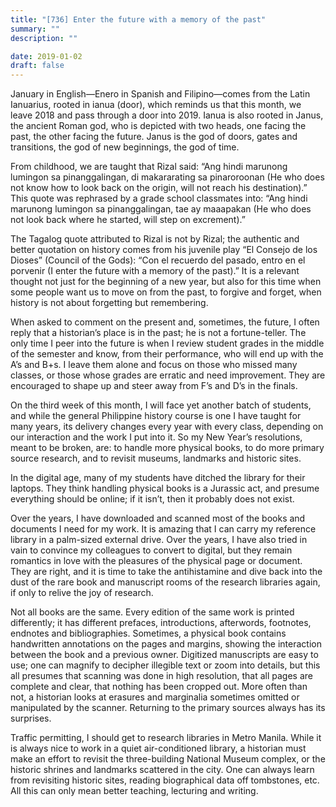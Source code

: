 ```yaml
---
title: "[736] Enter the future with a memory of the past"
summary: ""
description: ""

date: 2019-01-02
draft: false
---
```


January in English—Enero in Spanish and Filipino—comes from the Latin Ianuarius, rooted in ianua (door), which reminds us that this month, we leave 2018 and pass through a door into 2019. Ianua is also rooted in Janus, the ancient Roman god, who is depicted with two heads, one facing the past, the other facing the future. Janus is the god of doors, gates and transitions, the god of new beginnings, the god of time.

From childhood, we are taught that Rizal said: “Ang hindi marunong lumingon sa pinanggalingan, di makararating sa pinaroroonan (He who does not know how to look back on the origin, will not reach his destination).” This quote was rephrased by a grade school classmates into: “Ang hindi marunong lumingon sa pinanggalingan, tae ay maaapakan (He who does not look back where he started, will step on excrement).”

The Tagalog quote attributed to Rizal is not by Rizal; the authentic and better quotation on history comes from his juvenile play “El Consejo de los Dioses” (Council of the Gods): “Con el recuerdo del pasado, entro en el porvenir (I enter the future with a memory of the past).” It is a relevant thought not just for the beginning of a new year, but also for this time when some people want us to move on from the past, to forgive and forget, when history is not about forgetting but remembering.

When asked to comment on the present and, sometimes, the future, I often reply that a historian’s place is in the past; he is not a fortune-teller. The only time I peer into the future is when I review student grades in the middle of the semester and know, from their performance, who will end up with the A’s and B+s. I leave them alone and focus on those who missed many classes, or those whose grades are erratic and need improvement. They are encouraged to shape up and steer away from F’s and D’s in the finals.

On the third week of this month, I will face yet another batch of students, and while the general Philippine history course is one I have taught for many years, its delivery changes every year with every class, depending on our interaction and the work I put into it. So my New Year’s resolutions, meant to be broken, are: to handle more physical books, to do more primary source research, and to revisit museums, landmarks and historic sites.

In the digital age, many of my students have ditched the library for their laptops. They think handling physical books is a Jurassic act, and presume everything should be online; if it isn’t, then it probably does not exist.

Over the years, I have downloaded and scanned most of the books and documents I need for my work. It is amazing that I can carry my reference library in a palm-sized external drive. Over the years, I have also tried in vain to convince my colleagues to convert to digital, but they remain romantics in love with the pleasures of the physical page or document. They are right, and it is time to take the antihistamine and dive back into the dust of the rare book and manuscript rooms of the research libraries again, if only to relive the joy of research.

Not all books are the same. Every edition of the same work is printed differently; it has different prefaces, introductions, afterwords, footnotes, endnotes and bibliographies. Sometimes, a physical book contains handwritten annotations on the pages and margins, showing the interaction between the book and a previous owner. Digitized manuscripts are easy to use; one can magnify to decipher illegible text or zoom into details, but this all presumes that scanning was done in high resolution, that all pages are complete and clear, that nothing has been cropped out. More often than not, a historian looks at erasures and marginalia sometimes omitted or manipulated by the scanner. Returning to the primary sources always has its surprises.

Traffic permitting, I should get to research libraries in Metro Manila. While it is always nice to work in a quiet air-conditioned library, a historian must make an effort to revisit the three-building National Museum complex, or the historic shrines and landmarks scattered in the city. One can always learn from revisiting historic sites, reading biographical data off tombstones, etc. All this can only mean better teaching, lecturing and writing.
